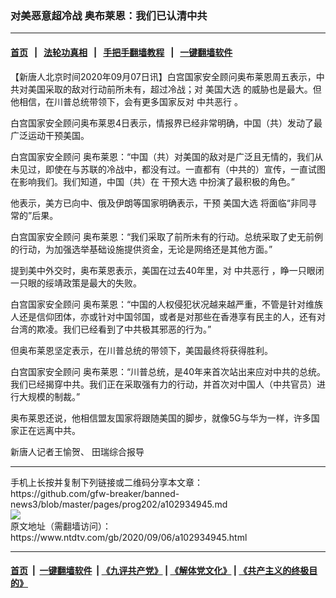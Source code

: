 ### 对美恶意超冷战 奥布莱恩：我们已认清中共
------------------------

#### [首页](https://github.com/gfw-breaker/banned-news3/blob/master/README.md) &nbsp;&nbsp;|&nbsp;&nbsp; [法轮功真相](https://github.com/begood0513/basic/blob/master/README.md)  &nbsp;&nbsp;|&nbsp;&nbsp; [手把手翻墙教程](https://github.com/gfw-breaker/guides/wiki)  &nbsp;&nbsp;|&nbsp;&nbsp; [一键翻墙软件](https://github.com/gfw-breaker/nogfw/blob/master/README.md)  



<div><div class="post_content" itemprop="articleBody">
 <p>
  【新唐人北京时间2020年09月07日讯】白宫国家安全顾问奥布莱恩周五表示，中共对美国采取的敌对行动前所未有，超过冷战；对
  <ok href="https://www.ntdtv.com/gb/美国大选.htm">
   美国大选
  </ok>
  的威胁也是最大。但他相信，在川普总统带领下，会有更多国家反对
  <ok href="https://www.ntdtv.com/gb/中共恶行.htm">
   中共恶行
  </ok>
  。
 </p>
 <p>
  白宫国家安全顾问奥布莱恩4日表示，情报界已经非常明确，中国（共）发动了最广泛运动干预美国。
 </p>
 <p>
  白宫国家安全顾问 奥布莱恩：“中国（共）对美国的敌对是广泛且无情的，我们从未见过，即使在与苏联的冷战中，都没有过。一直都有（中共的）宣传，一直试图在影响我们。我们知道，中国（共）在
  <ok href="https://www.ntdtv.com/gb/干预大选.htm">
   干预大选
  </ok>
  中扮演了最积极的角色。”
 </p>
 <p>
  他表示，美方已向中、俄及伊朗等国家明确表示，干预
  <ok href="https://www.ntdtv.com/gb/美国大选.htm">
   美国大选
  </ok>
  将面临“非同寻常的”后果。
 </p>
 <p>
  白宫国家安全顾问 奥布莱恩：“我们采取了前所未有的行动。总统采取了史无前例的行动，为加强选举基础设施提供资金，无论是网络还是其他方面。”
 </p>
 <p>
  提到美中外交时，奥布莱恩表示，美国在过去40年里，对
  <ok href="https://www.ntdtv.com/gb/中共恶行.htm">
   中共恶行
  </ok>
  ，睁一只眼闭一只眼的绥靖政策是最大的失败。
 </p>
 <p>
  白宫国家安全顾问 奥布莱恩：“中国的人权侵犯状况越来越严重，不管是针对维族人还是信仰团体，亦或针对中国邻国，或者是对那些在香港享有民主的人，还有对台湾的欺凌。我们已经看到了中共极其邪恶的行为。”
 </p>
 <p>
  但奥布莱恩坚定表示，在川普总统的带领下，美国最终将获得胜利。
 </p>
 <p>
  白宫国家安全顾问 奥布莱恩：“川普总统，是40年来首次站出来应对中共的总统。我们已经揭穿中共。我们正在采取强有力的行动，并首次对中国人（中共官员）进行大规模的制裁。”
 </p>
 <p>
  奥布莱恩还说，他相信盟友国家将跟随美国的脚步，就像5G与华为一样，许多国家正在远离中共。
 </p>
 <p>
  新唐人记者王愉贺、 田瑞综合报导
 </p>
 <div class="single_ad">
 </div>
</div>
</div>
<hr/>
手机上长按并复制下列链接或二维码分享本文章：<br/>
https://github.com/gfw-breaker/banned-news3/blob/master/pages/prog202/a102934945.md <br/>
<a href='https://github.com/gfw-breaker/banned-news3/blob/master/pages/prog202/a102934945.md'><img src='https://github.com/gfw-breaker/banned-news3/blob/master/pages/prog202/a102934945.md.png'/></a> <br/>
原文地址（需翻墙访问）：https://www.ntdtv.com/gb/2020/09/06/a102934945.html


------------------------
#### [首页](https://github.com/gfw-breaker/banned-news3/blob/master/README.md) &nbsp;|&nbsp; [一键翻墙软件](https://github.com/gfw-breaker/nogfw/blob/master/README.md) &nbsp;| [《九评共产党》](https://github.com/gfw-breaker/9ping.md/blob/master/README.md#九评之一评共产党是什么) | [《解体党文化》](https://github.com/gfw-breaker/jtdwh.md/blob/master/README.md) | [《共产主义的终极目的》](https://github.com/gfw-breaker/gczydzjmd.md/blob/master/README.md)


<img src='http://gfw-breaker.win/banned-news3/pages/prog202/a102934945.md' width='0px' height='0px'/>